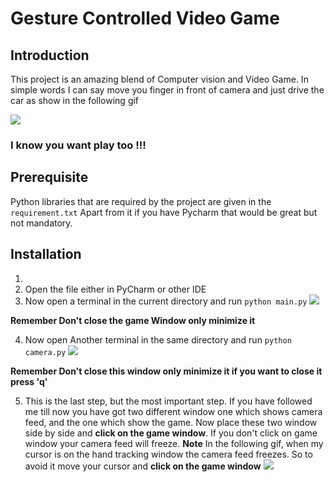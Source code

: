 # Gesture Controlled Video Game

## Introduction
This project is an amazing blend of Computer vision and Video Game.
In simple words I can say move you finger in front of camera
and just drive the car as show in the following gif

![](Hnet-image.gif)

### I know you want play too !!!

## Prerequisite
Python libraries that are required by the project are given in the 
`requirement.txt`
Apart from it if you have Pycharm that would be great but not mandatory.


## Installation
1. 
2. Open the file either in PyCharm or other IDE
3. Now open a terminal in the current directory and run `python main.py`
    ![](main_py.gif)
   
**Remember Don't close the game Window only minimize it**
   
4. Now open Another terminal in the same directory and run `python camera.py`
    ![](camera_py.gif)
   
**Remember Don't close this window only minimize it if you want to close it press 'q'**
   
5. This is the last step, but the most important step. If you have followed me till now you have
got two different window one which shows camera feed, and the one which show the game. Now place 
   these two window side by side and **click on the game window**. If you don't click on game 
   window your camera feed will freeze.
   **Note** In the following gif, when my cursor is on the hand tracking window the camera feed freezes.
   So to avoid it move your cursor and **click on the game window**
   ![](final.gif)